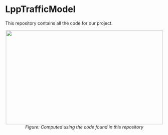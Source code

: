 # LppTrafficModel

This repository contains all the code for our project. 


<div align="center">
  <img src="https://raw.githubusercontent.com/DavidMichaelH/LppTrafficModel/blob/main/.github/images/GlamourShot1.jpg" style="width:500px;height:300px;">
  <br>
  <em>Figure: Computed using the code found in this repository </em>
</div>
<br> 

